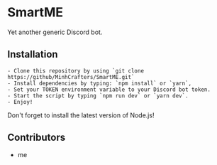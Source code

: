 # SmartME

Yet another generic Discord bot.

## Installation

    - Clone this repository by using `git clone https://github/MinhCrafters/SmartME.git`
    - Install dependencies by typing: `npm install` or `yarn`,
    - Set your TOKEN environment variable to your Discord bot token.
    - Start the script by typing `npm run dev` or `yarn dev`.
    - Enjoy!

Don't forget to install the latest version of Node.js!

## Contributors
- me
